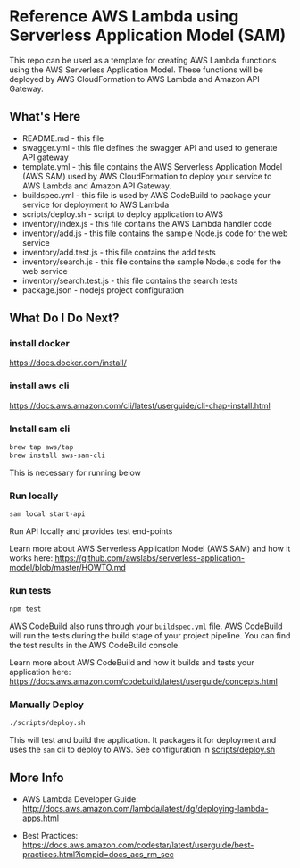 # Reference AWS Lambda using Serverless Application Model (SAM)

This repo can be used as a template for creating AWS Lambda functions using the
AWS Serverless Application Model. These functions will be deployed by AWS CloudFormation
to AWS Lambda and Amazon API Gateway.

## What's Here

* README.md - this file
* swagger.yml - this file defines the swagger API and used to generate API gateway
* template.yml - this file contains the AWS Serverless Application Model (AWS SAM) used
  by AWS CloudFormation to deploy your service to AWS Lambda and Amazon API
  Gateway.
* buildspec.yml - this file is used by AWS CodeBuild to package your service for deployment to AWS Lambda
* scripts/deploy.sh - script to deploy application to AWS
* inventory/index.js - this file contains the AWS Lambda handler code
* inventory/add.js - this file contains the sample Node.js code for the web service
* inventory/add.test.js - this file contains the add tests
* inventory/search.js - this file contains the sample Node.js code for the web service
* inventory/search.test.js - this file contains the search tests
* package.json - nodejs project configuration

## What Do I Do Next?

### install docker

https://docs.docker.com/install/ 

### install aws cli

https://docs.aws.amazon.com/cli/latest/userguide/cli-chap-install.html

### Install sam cli

```bash
brew tap aws/tap
brew install aws-sam-cli
```
This is necessary for running below

### Run locally

```bash
sam local start-api
```

Run API locally and provides test end-points

Learn more about AWS Serverless Application Model (AWS SAM) and how it works here:
https://github.com/awslabs/serverless-application-model/blob/master/HOWTO.md

### Run tests

```bash
npm test
```

AWS CodeBuild also runs through your `buildspec.yml` file. AWS CodeBuild will run the tests during the
build stage of your project pipeline. You can find the test results in the AWS CodeBuild console.

Learn more about AWS CodeBuild and how it builds and tests your application here:
https://docs.aws.amazon.com/codebuild/latest/userguide/concepts.html

### Manually Deploy

```bash
./scripts/deploy.sh
```

This will test and build the application. It packages it for deployment and uses the `sam` cli to deploy to AWS. See configuration in [scripts/deploy.sh](scripts/deploy.sh)

## More Info

* AWS Lambda Developer Guide: http://docs.aws.amazon.com/lambda/latest/dg/deploying-lambda-apps.html

* Best Practices: https://docs.aws.amazon.com/codestar/latest/userguide/best-practices.html?icmpid=docs_acs_rm_sec
